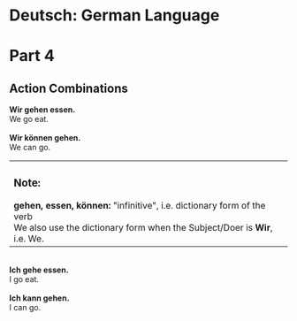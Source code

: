 # Deutsch: German Language
# Part 4
## Action Combinations
<b>Wir gehen essen.</b><br/>
We go eat.<br/>
<br/>
<b>Wir können gehen.</b><br/>
We can go.<br/>

<table>
  <tr>
    <td>
      <h3>Note:</h3>
    <b>gehen, essen, können:</b> "infinitive", i.e. dictionary form of the verb<br/>
    We also use the dictionary form when the Subject/Doer is <b>Wir</b>, i.e. We.<br/>
    </td>
  </tr>
</table>
  <br/>
<b>Ich gehe essen.</b><br/>
I go eat.<br/>
<br/>
<b>Ich kann gehen.</b><br/>
I can go.<br/>
